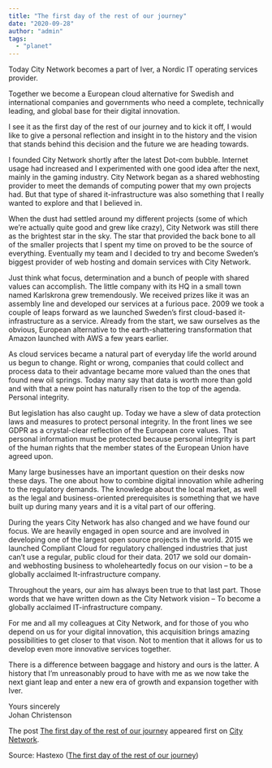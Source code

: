 ```yaml
---
title: "The first day of the rest of our journey"
date: "2020-09-28"
author: "admin"
tags: 
  - "planet"
---
```


Today City Network becomes a part of Iver, a Nordic IT operating services provider.

Together we become a European cloud alternative for Swedish and international companies and governments who need a complete, technically leading, and global base for their digital innovation.

I see it as the first day of the rest of our journey and to kick it off, I would like to give a personal reflection and insight in to the history and the vision that stands behind this decision and the future we are heading towards.

I founded City Network shortly after the latest Dot-com bubble. Internet usage had increased and I experimented with one good idea after the next, mainly in the gaming industry. City Network began as a shared webhosting provider to meet the demands of computing power that my own projects had. But that type of shared it-infrastructure was also something that I really wanted to explore and that I believed in.

When the dust had settled around my different projects (some of which we’re actually quite good and grew like crazy), City Network was still there as the brightest star in the sky. The star that provided the back bone to all of the smaller projects that I spent my time on proved to be the source of everything. Eventually my team and I decided to try and become Sweden’s biggest provider of web hosting and domain services with City Network.

Just think what focus, determination and a bunch of people with shared values can accomplish. The little company with its HQ in a small town named Karlskrona grew tremendously. We received prizes like it was an assembly line and developed our services at a furious pace. 2009 we took a couple of leaps forward as we launched Sweden’s first cloud-based it-infrastructure as a service. Already from the start, we saw ourselves as the obvious, European alternative to the earth-shattering transformation that Amazon launched with AWS a few years earlier.

As cloud services became a natural part of everyday life the world around us begun to change. Right or wrong, companies that could collect and process data to their advantage became more valued than the ones that found new oil springs. Today many say that data is worth more than gold and with that a new point has naturally risen to the top of the agenda. Personal integrity.

But legislation has also caught up. Today we have a slew of data protection laws and measures to protect personal integrity. In the front lines we see GDPR as a crystal-clear reflection of the European core values. That personal information must be protected because personal integrity is part of the human rights that the member states of the European Union have agreed upon.

Many large businesses have an important question on their desks now these days. The one about how to combine digital innovation while adhering to the regulatory demands. The knowledge about the local market, as well as the legal and business-oriented prerequisites is something that we have built up during many years and it is a vital part of our offering.

During the years City Network has also changed and we have found our focus. We are heavily engaged in open source and are involved in developing one of the largest open source projects in the world. 2015 we launched Compliant Cloud for regulatory challenged industries that just can’t use a regular, public cloud for their data. 2017 we sold our domain- and webhosting business to wholeheartedly focus on our vision – to be a globally acclaimed It-infrastructure company.

Throughout the years, our aim has always been true to that last part. Those words that we have written down as the City Network vision – To become a globally acclaimed IT-infrastructure company.

For me and all my colleagues at City Network, and for those of you who depend on us for your digital innovation, this acquisition brings amazing possibilities to get closer to that vison. Not to mention that it allows for us to develop even more innovative services together.

There is a difference between baggage and history and ours is the latter. A history that I’m unreasonably proud to have with me as we now take the next giant leap and enter a new era of growth and expansion together with Iver.

Yours sincerely  
Johan Christenson

The post [The first day of the rest of our journey](https://citynetwork.eu/news/the-first-day-of-the-rest-of-our-journey/) appeared first on [City Network](https://citynetwork.eu).

Source: Hastexo ([The first day of the rest of our journey](https://citynetwork.eu/news/the-first-day-of-the-rest-of-our-journey/))
